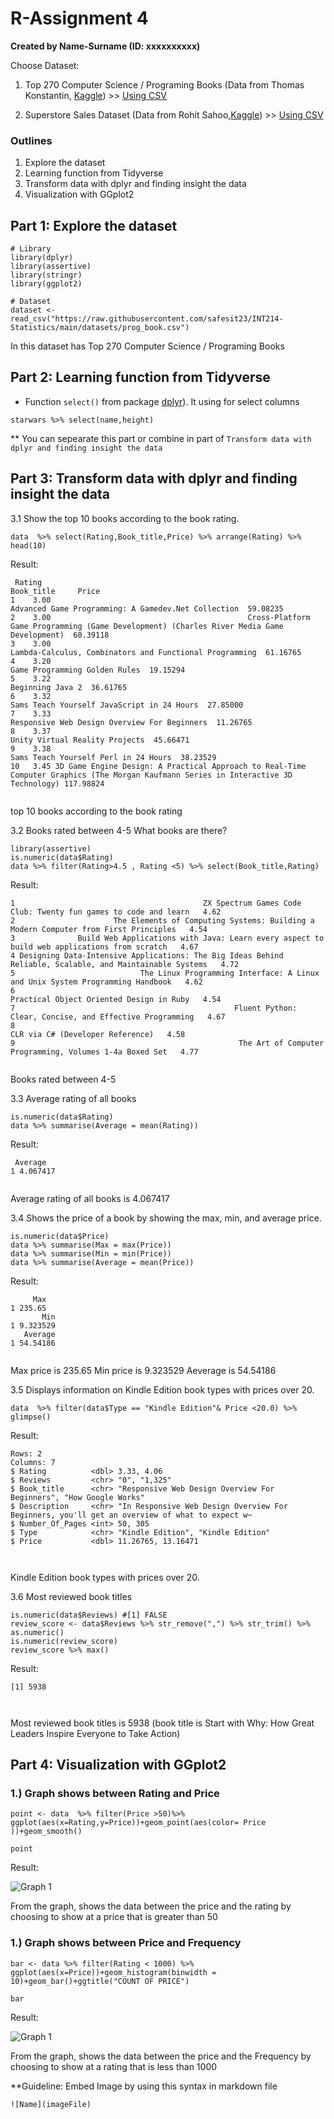 # R-Assignment 4

**Created by Name-Surname (ID: xxxxxxxxxx)**

Choose Dataset:
1. Top 270 Computer Science / Programing Books (Data from Thomas Konstantin, [Kaggle](https://www.kaggle.com/thomaskonstantin/top-270-rated-computer-science-programing-books)) >> [Using CSV](https://raw.githubusercontent.com/safesit23/INT214-Statistics/main/datasets/prog_book.csv)

2. Superstore Sales Dataset (Data from Rohit Sahoo,[Kaggle](https://www.kaggle.com/rohitsahoo/sales-forecasting)) >> [Using CSV](https://raw.githubusercontent.com/safesit23/INT214-Statistics/main/datasets/superstore_sales.csv)


### Outlines
1. Explore the dataset
2. Learning function from Tidyverse
3. Transform data with dplyr and finding insight the data
4. Visualization with GGplot2

## Part 1: Explore the dataset

```
# Library
library(dplyr)
library(assertive)
library(stringr)
library(ggplot2)

# Dataset
dataset <- read_csv("https://raw.githubusercontent.com/safesit23/INT214-Statistics/main/datasets/prog_book.csv")
```

In this dataset has Top 270 Computer Science / Programing Books



## Part 2: Learning function from Tidyverse

- Function `select()` from package [dplyr](https://dplyr.tidyverse.org/articles/dplyr.html#select-columns-with-select)). It using for select columns

```
starwars %>% select(name,height)
```
** You can sepearate this part or combine in part of `Transform data with dplyr and finding insight the data`

## Part 3: Transform data with dplyr and finding insight the data

3.1 Show the top 10 books according to the book rating.

```
data  %>% select(Rating,Book_title,Price) %>% arrange(Rating) %>% head(10)
```

Result:

```
 Rating                                                                                                                           Book_title     Price
1    3.00                                                                                  Advanced Game Programming: A Gamedev.Net Collection  59.08235
2    3.00                                            Cross-Platform Game Programming (Game Development) (Charles River Media Game Development)  60.39118
3    3.00                                                                              Lambda-Calculus, Combinators and Functional Programming  61.16765
4    3.20                                                                                                        Game Programming Golden Rules  19.15294
5    3.22                                                                                                                     Beginning Java 2  36.61765
6    3.32                                                                                           Sams Teach Yourself JavaScript in 24 Hours  27.85000
7    3.33                                                                                         Responsive Web Design Overview For Beginners  11.26765
8    3.37                                                                                                       Unity Virtual Reality Projects  45.66471
9    3.38                                                                                                 Sams Teach Yourself Perl in 24 Hours  38.23529
10   3.45 3D Game Engine Design: A Practical Approach to Real-Time Computer Graphics (The Morgan Kaufmann Series in Interactive 3D Technology) 117.98824
 
```
top 10 books according to the book rating


3.2 Books rated between 4-5 What books are there?

```
library(assertive)
is.numeric(data$Rating)
data %>% filter(Rating>4.5 , Rating <5) %>% select(Book_title,Rating)
```

Result:

```
1                                          ZX Spectrum Games Code Club: Twenty fun games to code and learn   4.62
2                      The Elements of Computing Systems: Building a Modern Computer from First Principles   4.54
3              Build Web Applications with Java: Learn every aspect to build web applications from scratch   4.67
4 Designing Data-Intensive Applications: The Big Ideas Behind Reliable, Scalable, and Maintainable Systems   4.72
5                            The Linux Programming Interface: A Linux and Unix System Programming Handbook   4.62
6                                                                 Practical Object Oriented Design in Ruby   4.54
7                                                 Fluent Python: Clear, Concise, and Effective Programming   4.67
8                                                                         CLR via C# (Developer Reference)   4.58
9                                                  The Art of Computer Programming, Volumes 1-4a Boxed Set   4.77
  
```
Books rated between 4-5


3.3 Average rating of all books

```
is.numeric(data$Rating)
data %>% summarise(Average = mean(Rating))
```

Result:

```
 Average
1 4.067417
  
```
Average rating of all books is 4.067417



3.4 Shows the price of a book by showing the max, min, and average price.

```
is.numeric(data$Price)
data %>% summarise(Max = max(Price)) 
data %>% summarise(Min = min(Price)) 
data %>% summarise(Average = mean(Price))
```

Result:

```
     Max
1 235.65
       Min
1 9.323529
   Average
1 54.54186
  
```
Max price is 235.65
Min price is 9.323529
Aeverage is 54.54186


3.5 Displays information on Kindle Edition book types with prices over 20.

```
data  %>% filter(data$Type == "Kindle Edition"& Price <20.0) %>% glimpse()
```

Result:

```
Rows: 2
Columns: 7
$ Rating          <dbl> 3.33, 4.06
$ Reviews         <chr> "0", "1,325"
$ Book_title      <chr> "Responsive Web Design Overview For Beginners", "How Google Works"
$ Description     <chr> "In Responsive Web Design Overview For Beginners, you'll get an overview of what to expect w~
$ Number_Of_Pages <int> 50, 305
$ Type            <chr> "Kindle Edition", "Kindle Edition"
$ Price           <dbl> 11.26765, 13.16471

  
```
Kindle Edition book types with prices over 20.


3.6 Most reviewed book titles

```
is.numeric(data$Reviews) #[1] FALSE
review_score <- data$Reviews %>% str_remove(",") %>% str_trim() %>% as.numeric()
is.numeric(review_score)
review_score %>% max() 
```

Result:

```
[1] 5938

  
```
Most reviewed book titles is 5938 (book title is  Start with Why: How Great Leaders Inspire Everyone to Take Action)




## Part 4: Visualization with GGplot2
### 1.) Graph shows  between Rating and Price
```
point <- data  %>% filter(Price >50)%>% ggplot(aes(x=Rating,y=Price))+geom_point(aes(color= Price ))+geom_smooth()

point
```
Result:

![Graph 1](point.png)

From the graph, shows the data between the price and the rating by choosing to show at a price that is greater than 50

### 1.) Graph shows  between Price and Frequency
```
bar <- data %>% filter(Rating < 1000) %>% ggplot(aes(x=Price))+geom_histogram(binwidth = 10)+geom_bar()+ggtitle("COUNT OF PRICE")

bar
```
Result:

![Graph 1](bar.png)

From the graph, shows the data between the price and the Frequency by choosing to show at a rating that is less than 1000

**Guideline:
Embed Image by using this syntax in markdown file
````
![Name](imageFile)
````
